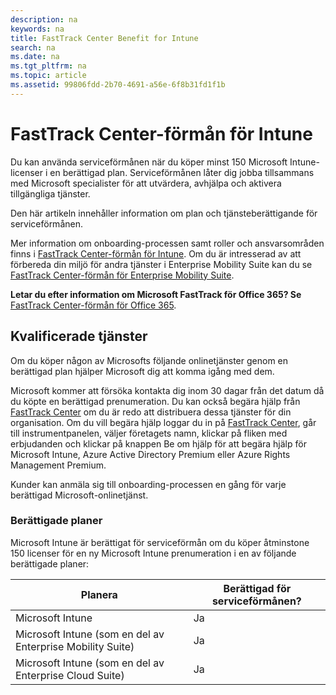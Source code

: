 ```yaml
---
description: na
keywords: na
title: FastTrack Center Benefit for Intune
search: na
ms.date: na
ms.tgt_pltfrm: na
ms.topic: article
ms.assetid: 99806fdd-2b70-4691-a56e-6f8b31fd1f1b
---
```

# FastTrack Center-f&#246;rm&#229;n f&#246;r Intune
Du kan använda serviceförmånen när du köper minst 150 Microsoft Intune-licenser i en berättigad plan. Serviceförmånen låter dig jobba tillsammans med Microsoft specialister för att utvärdera, avhjälpa och aktivera tillgängliga tjänster.

Den här artikeln innehåller information om plan och tjänsteberättigande för serviceförmånen.

Mer information om onboarding-processen samt roller och ansvarsområden finns i [FastTrack Center-förmån för Intune](../Topic/FastTrack_Center_Benefit_Process_for_Intune.md). Om du är intresserad av att förbereda din miljö för andra tjänster i Enterprise Mobility Suite kan du se [FastTrack Center-förmån för Enterprise Mobility Suite](../Topic/FastTrack_Center_Benefit_for_Enterprise_Mobility_Suite.md).

**Letar du efter information om Microsoft FastTrack för Office 365? Se** [FastTrack Center-förmån för Office 365](https://technet.microsoft.com/library/office-365-onboarding-benefit.aspx).

## Kvalificerade tjänster
Om du köper någon av Microsofts följande onlinetjänster genom en berättigad plan hjälper Microsoft dig att komma igång med dem.

Microsoft kommer att försöka kontakta dig inom 30 dagar från det datum då du köpte en berättigad prenumeration. Du kan också begära hjälp från [FastTrack Center](http://fasttrack.microsoft.com/) om du är redo att distribuera dessa tjänster för din organisation. Om du vill begära hjälp loggar du in på [FastTrack Center](http://fasttrack.microsoft.com/), går till instrumentpanelen, väljer företagets namn, klickar på fliken med erbjudanden och klickar på knappen Be om hjälp för att begära hjälp för Microsoft Intune, Azure Active Directory Premium eller Azure Rights Management Premium.

Kunder kan anmäla sig till onboarding-processen en gång för varje berättigad Microsoft-onlinetjänst.

### Berättigade planer
Microsoft Intune är berättigat för serviceförmån om du köper åtminstone 150 licenser för en ny Microsoft Intune prenumeration i en av följande berättigade planer:

|Planera|Berättigad för serviceförmånen?|
|-----------|-----------------------------------|
|Microsoft Intune|Ja|
|Microsoft Intune (som en del av Enterprise Mobility Suite)|Ja|
|Microsoft Intune (som en del av Enterprise Cloud Suite)|Ja|
